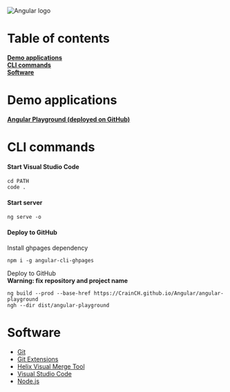 ![Angular logo](https://fewclicks.io/wp-content/uploads/2017/08/tool-logo-angular.png)

Table of contents
=================

**[Demo applications](#demo-applications)**<br>
**[CLI commands](#cli-commands)**<br>
**[Software](#software)**<br>

Demo applications
=================

**[Angular Playground (deployed on GitHub)](https://crainch.github.io/Angular/angular-playground/list/)**<br>

CLI commands
============

#### Start Visual Studio Code
```
cd PATH
code .
```

#### Start server
```
ng serve -o
```

#### Deploy to GitHub

Install ghpages dependency
```
npm i -g angular-cli-ghpages
```

Deploy to GitHub<br>
**Warning: fix repository and project name**
```
ng build --prod --base-href https://CrainCH.github.io/Angular/angular-playground
ngh --dir dist/angular-playground
```

Software
========

* [Git](https://git-scm.com/download/)
* [Git Extensions](https://sourceforge.net/projects/gitextensions/)
* [Helix Visual Merge Tool](https://www.perforce.com/downloads/visual-merge-tool)
* [Visual Studio Code](https://code.visualstudio.com/Download)
* [Node.js](https://nodejs.org/en/)
